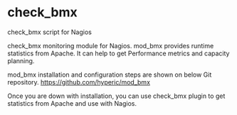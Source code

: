 check_bmx
=========

check_bmx script for Nagios


check_bmx monitoring module for Nagios. mod_bmx provides runtime statistics from 
Apache. It can help to get Performance metrics and capacity planning.

mod_bmx installation and configuration steps are shown on below Git repository.
https://github.com/hyperic/mod_bmx

Once you are down with installation, you can use check_bmx plugin to get
statistics from Apache and use with Nagios.
